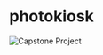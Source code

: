 # photokiosk

![Capstone Project](https://github.com/user-attachments/assets/d3818ed4-6696-4234-9db7-0dd5a0722cc3)

